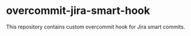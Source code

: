 # overcommit-jira-smart-hook
This repository contains custom overcommit hook for Jira smart commits.
